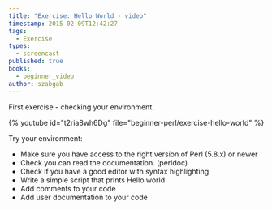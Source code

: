 ```yaml
---
title: "Exercise: Hello World - video"
timestamp: 2015-02-09T12:42:27
tags:
  - Exercise
types:
  - screencast
published: true
books:
  - beginner_video
author: szabgab
---
```



First exercise - checking your environment.


{% youtube id="t2ria8wh6Dg" file="beginner-perl/exercise-hello-world" %}

Try your environment:

* Make sure you have access to the right version of Perl (5.8.x) or newer
* Check you can read the documentation. (perldoc)
* Check if you have a good editor with syntax highlighting
* Write a simple script that prints     Hello world
* Add comments to your code
* Add user documentation to your code


